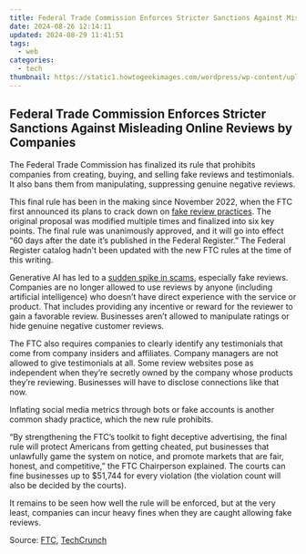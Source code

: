 ```yaml
---
title: Federal Trade Commission Enforces Stricter Sanctions Against Misleading Online Reviews by Companies
date: 2024-08-26 12:14:11
updated: 2024-08-29 11:41:51
tags:
  - web
categories:
  - tech
thumbnail: https://static1.howtogeekimages.com/wordpress/wp-content/uploads/2024/07/an-illustration-of-a-laptop-with-several-scam-icons-around.jpg
---
```


## Federal Trade Commission Enforces Stricter Sanctions Against Misleading Online Reviews by Companies

The Federal Trade Commission has finalized its rule that prohibits companies from creating, buying, and selling fake reviews and testimonials. It also bans them from manipulating, suppressing genuine negative reviews.

 This final rule has been in the making since November 2022, when the FTC first announced its plans to crack down on [fake review practices](https://screen-recording.techidaily.com/2024-approved-vcs-quickcapture-critique-full-review-and-guide/). The original proposal was modified multiple times and finalized into six key points. The final rule was unanimously approved, and it will go into effect “60 days after the date it’s published in the Federal Register.” The Federal Register catalog hadn't been updated with the new FTC rules at the time of this writing.

 Generative AI has led to a [sudden spike in scams](https://android-transfer.techidaily.com/in-2024-how-i-transferred-messages-from-itel-s23plus-to-iphone-12xs-max-in-seconds-drfone-by-drfone-transfer-from-android-transfer-from-android/), especially fake reviews. Companies are no longer allowed to use reviews by anyone (including artificial intelligence) who doesn’t have direct experience with the service or product. That includes providing any incentive or reward for the reviewer to gain a favorable review. Businesses aren’t allowed to manipulate ratings or hide genuine negative customer reviews.

 The FTC also requires companies to clearly identify any testimonials that come from company insiders and affiliates. Company managers are not allowed to give testimonials at all. Some review websites pose as independent when they’re secretly owned by the company whose products they’re reviewing. Businesses will have to disclose connections like that now.

 Inflating social media metrics through bots or fake accounts is another common shady practice, which the new rule prohibits.

 “By strengthening the FTC’s toolkit to fight deceptive advertising, the final rule will protect Americans from getting cheated, put businesses that unlawfully game the system on notice, and promote markets that are fair, honest, and competitive,” the FTC Chairperson explained. The courts can fine businesses up to $51,744 for every violation (the violation count will also be decided by the courts).

 It remains to be seen how well the rule will be enforced, but at the very least, companies can incur heavy fines when they are caught allowing fake reviews.

 Source: [FTC](https://www.ftc.gov/news-events/news/press-releases/2024/08/federal-trade-commission-announces-final-rule-banning-fake-reviews-testimonials), [TechCrunch](https://techcrunch.com/2024/08/14/ftc-finalizes-rule-banning-fake-reviews/)

<ins class="adsbygoogle"
     style="display:block"
     data-ad-format="autorelaxed"
     data-ad-client="ca-pub-7571918770474297"
     data-ad-slot="1223367746"></ins>



<ins class="adsbygoogle"
     style="display:block"
     data-ad-client="ca-pub-7571918770474297"
     data-ad-slot="8358498916"
     data-ad-format="auto"
     data-full-width-responsive="true"></ins>

